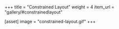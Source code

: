 +++
title = "Constrained Layout"
weight = 4
item_url = "gallery/#constrainedlayout"

[asset]
  image = "constrained-layout.gif"
+++

